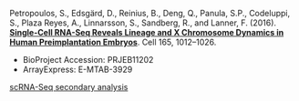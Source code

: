 Petropoulos, S., Edsgärd, D., Reinius, B., Deng, Q., Panula, S.P., Codeluppi, S., Plaza Reyes, A., Linnarsson, S., Sandberg, R., and Lanner, F. (2016). **[Single-Cell RNA-Seq Reveals Lineage and X Chromosome Dynamics in Human Preimplantation Embryos](https://doi.org/10.1016/j.cell.2016.03.023)**. Cell 165, 1012–1026.

- BioProject Accession: PRJEB11202
- ArrayExpress: E-MTAB-3929

[scRNA-Seq secondary analysis](https://jlduan.github.io/Replica/j.cell.2016.03.023/notebooks/analyze.html)

<br>
